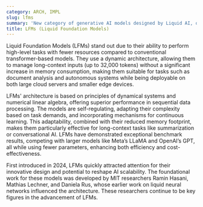 ```yaml
---
category: ARCH, IMPL
slug: lfms
summary: 'New category of generative AI models designed by Liquid AI, optimized for both efficiency and scalability across various data types like text, audio, and video. '
title: LFMs (Liquid Foundation Models)
---
```


Liquid Foundation Models (LFMs) stand out due to their ability to perform high-level tasks with fewer resources compared to conventional transformer-based models. They use a dynamic architecture, allowing them to manage long-context inputs (up to 32,000 tokens) without a significant increase in memory consumption, making them suitable for tasks such as document analysis and autonomous systems while being deployable on both large cloud servers and smaller edge devices​.

LFMs' architecture is based on principles of dynamical systems and numerical linear algebra, offering superior performance in sequential data processing. The models are self-regulating, adapting their complexity based on task demands, and incorporating mechanisms for continuous learning. This adaptability, combined with their reduced memory footprint, makes them particularly effective for long-context tasks like summarization or conversational AI. LFMs have demonstrated exceptional benchmark results, competing with larger models like Meta’s LLaMA and OpenAI’s GPT, all while using fewer parameters, enhancing both efficiency and cost-effectiveness​.

First introduced in 2024, LFMs quickly attracted attention for their innovative design and potential to reshape AI scalability. The foundational work for these models was developed by MIT researchers Ramin Hasani, Mathias Lechner, and Daniela Rus, whose earlier work on liquid neural networks influenced the architecture. These researchers continue to be key figures in the advancement of LFMs​.